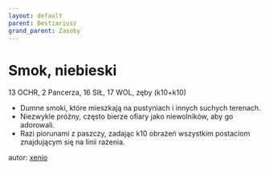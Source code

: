 ```yaml
---
layout: default
parent: Bestiariusz
grand_parent: Zasoby
---
```



# Smok, niebieski

13 OCHR, 2 Pancerza, 16 SIŁ, 17 WOL, zęby (k10+k10)  

- Dumne smoki, które mieszkają na pustyniach i innych suchych terenach.  
- Niezwykle próżny, często bierze ofiary jako niewolników, aby go adorowali.  
- Razi piorunami z paszczy, zadając k10 obrażeń wszystkim postaciom znajdującym się na linii rażenia.

autor: [xenio](https://xenioinabottle.blogspot.com)
